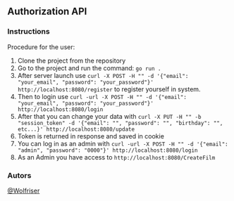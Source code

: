 ## **Authorization API** 

### **Instructions**

Procedure for the user:
<br>

1. Clone the project from the repository
2. Go to the project and run the command: `go run .`
3. After server launch use `curl -X POST -H "" -d '{"email": "your_email", "password": "your_password"}' http://localhost:8080/register` to register yourself in system.
4. Then to login use `curl -url -X POST -H "" -d '{"email": "your_email", "password": "your_password"}' http://localhost:8080/login`
5. After that you can change your data with `curl -X PUT -H "" -b "session_token" -d '{"email": "", "password": "", "birthday": "", etc...}' http://localhost:8080/update`
6. Token is returned in response and saved in cookie
7. You can log in as an admin with `curl -url -X POST -H "" -d '{"email": "admin", "password": "0000"}' http://localhost:8080/login`
8. As an Admin you have access to `http://localhost:8080/CreateFilm`

### **Autors**

[@Wolfriser](https://github.com/Wolfriser/)
